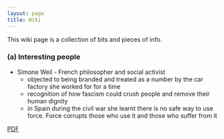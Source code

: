 ```yaml
---
layout: page
title: Wiki
---
```


This wiki page is a collection of bits and pieces of info.  
 

### (a) Interesting people
- Simone Weil - French philosopher and social activist
  - objected to being branded and treated as a number by the car factory she worked for for a time
  - recognition of how fascism could crush people and remove their human dignity
  - in Spain during the civil war she learnt there is no safe way to use force.  Force corrupts those who use it and those who suffer from it

<a href="/shiny-giggle/assets/patient-information-sheet-on-astrazeneca-covid-19-vaccine-and-thrombosis-with-thrombocytopenia-syndrome-tts.pdf" target="_blank">PDF </a>

<!--
Place this snippet inside your .md file where you want to embed your Youtube video:
https://www.youtube.com/watch?v=TGFezrES-6o

{% include youtubePlayer.html id=TGFezrES-6o %}
-->

<!--
Place this snippet inside your .md file where you want to embed your TWITCH video:
<iframe src="https://clips.twitch.tv/embed?clip=KnottyWildHerringEagleEye-budqzDI_DNBOKWj7&parent=www.example.com" frameborder="0" allowfullscreen="true" scrolling="no" height="378" width="620"></iframe>



{% include twitchPlayer.html id=KnottyWildHerringEagleEye-budqzDI_DNBOKWj7 domain=github.io %}
-->


<!--
☯

### (f) markdown

Syntax highlighted code block example
```markdown
blah blah blah
```

# Header 1
## Header 2
### Header 3

- Bulleted
- List

1. Numbered
2. List

**Bold** and _Italic_ and `Code` text

[Link](url) and ![Image](src)

-->

